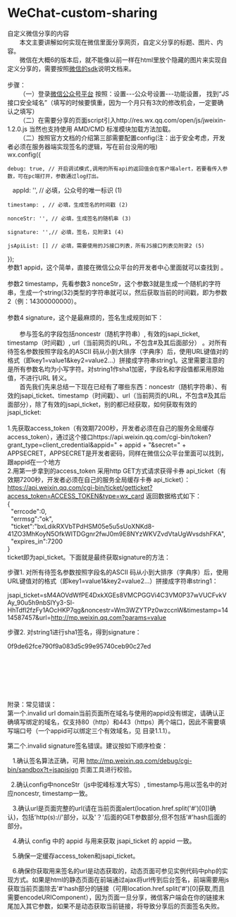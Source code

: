 # WeChat-custom-sharing
自定义微信分享的内容<br>
&nbsp;&nbsp;&nbsp;&nbsp;&nbsp;&nbsp;&nbsp;本文主要讲解如何实现在微信里面分享网页，自定义分享的标题、图片、内容。<br>
&nbsp;&nbsp;&nbsp;&nbsp;&nbsp;&nbsp;&nbsp;微信在大概6的版本后，就不能像以前一样在html里放个隐藏的图片来实现自定义分享的，需要按照<a href="https://mp.weixin.qq.com/wiki?t=resource/res_main&id=mp1421141115">微信的sdk</a>说明文档来。<br><br>
步骤：<br>
&nbsp;&nbsp;&nbsp;&nbsp;&nbsp;&nbsp;&nbsp;（一）登录<a href="https://mp.weixin.qq.com/">微信公众号平台</a> 按照：设置---公众号设置---功能设置，
找到“JS接口安全域名”（填写的时候要慎重，因为一个月只有3次的修改机会，一定要确认之填写）<br>
&nbsp;&nbsp;&nbsp;&nbsp;&nbsp;&nbsp;&nbsp;（二）在需要分享的页面script引入http://res.wx.qq.com/open/js/jweixin-1.2.0.js 当然也支持使用 AMD/CMD 标准模块加载方法加载。<br>
&nbsp;&nbsp;&nbsp;&nbsp;&nbsp;&nbsp;&nbsp;（二）按照官方文档的介绍第三部需要配置config(注：出于安全考虑，开发者必须在服务器端实现签名的逻辑，写在前台没用的哦)<br>
wx.config({

    debug: true, // 开启调试模式,调用的所有api的返回值会在客户端alert，若要看传入参数，可在pc端打开，参数通过log打出。

    appId: '', // 必填，公众号的唯一标识 (1)

    timestamp: , // 必填，生成签名的时间戳 (2)

    nonceStr: '', // 必填，生成签名的随机串 (3)

    signature: '',// 必填，签名，见附录1 (4)

    jsApiList: [] // 必填，需要使用的JS接口列表，所有JS接口列表见附录2 (5)

});<br>
参数1 appid，这个简单，直接在微信公众平台的开发者中心里面就可以查找到 。<br><br>
参数2 timestamp，先看参数3 nonceStr，这个参数3就是生成一个随机的字符串，生成一个string(32)类型的字符串就可以，然后获取当前的时间戳，即为参数2（例：14300000000）。<br><br>
参数4 signature，这个是最麻烦的，签名生成规则如下：<br><br>
&nbsp;&nbsp;&nbsp;&nbsp;&nbsp;&nbsp;&nbsp;参与签名的字段包括noncestr（随机字符串）, 有效的jsapi_ticket, timestamp（时间戳）, url（当前网页的URL，不包含#及其后面部分） 。对所有待签名参数按照字段名的ASCII 码从小到大排序（字典序）后，使用URL键值对的格式（即key1=value1&key2=value2…）拼接成字符串string1。这里需要注意的是所有参数名均为小写字符。对string1作sha1加密，字段名和字段值都采用原始值，不进行URL 转义。<br>
&nbsp;&nbsp;&nbsp;&nbsp;&nbsp;&nbsp;&nbsp;首先我们先来总结一下现在已经有了哪些东西：noncestr（随机字符串）、有效的jsapi_ticket、timestamp（时间戳）、url（当前网页的URL，不包含#及其后面部分），除了有效的jsapi_ticket，别的都已经获取，如何获取有效的jsapi_ticket:<br><br>
1.先获取access_token（有效期7200秒，开发者必须在自己的服务全局缓存access_token），通过这个接口https://api.weixin.qq.com/cgi-bin/token?grant_type=client_credential&appid=" + appid + "&secret=" + APPSECRET，APPSECRET是开发者密码，同样在微信公众平台里面可以找到，跟appid在一个地方<br>
2.用第一步拿到的access_token 采用http GET方式请求获得卡券 api_ticket（有效期7200秒，开发者必须在自己的服务全局缓存卡券 api_ticket）：https://api.weixin.qq.com/cgi-bin/ticket/getticket?access_token=ACCESS_TOKEN&type=wx_card 返回数据格式如下：<br>
{<br>
&nbsp;&nbsp;"errcode":0,<br>
&nbsp;&nbsp;"errmsg":"ok",<br>
&nbsp;&nbsp;"ticket":"bxLdikRXVbTPdHSM05e5u5sUoXNKd8-41ZO3MhKoyN5OfkWITDGgnr2fwJ0m9E8NYzWKVZvdVtaUgWvsdshFKA",<br>
&nbsp;&nbsp;"expires_in":7200<br>
}<br>
ticket即为api_ticket。下面就是最终获取signature的方法：

步骤1. 对所有待签名参数按照字段名的ASCII 码从小到大排序（字典序）后，使用URL键值对的格式（即key1=value1&key2=value2…）拼接成字符串string1：

jsapi_ticket=sM4AOVdWfPE4DxkXGEs8VMCPGGVi4C3VM0P37wVUCFvkVAy_90u5h9nbSlYy3-Sl-HhTdfl2fzFy1AOcHKP7qg&noncestr=Wm3WZYTPz0wzccnW&timestamp=1414587457&url=http://mp.weixin.qq.com?params=value

步骤2. 对string1进行sha1签名，得到signature：

0f9de62fce790f9a083d5c99e95740ceb90c27ed

<br><br><br><br><br>

附录：常见错误：<br>
第一个.invalid url domain当前页面所在域名与使用的appid没有绑定，请确认正确填写绑定的域名，仅支持80（http）和443（https）两个端口，因此不需要填写端口号（一个appid可以绑定三个有效域名，见 目录1.1.1）。

第二个.invalid signature签名错误。建议按如下顺序检查：

&nbsp;&nbsp; 1.确认签名算法正确，可用 http://mp.weixin.qq.com/debug/cgi-bin/sandbox?t=jsapisign 页面工具进行校验。

&nbsp;&nbsp;2.确认config中nonceStr（js中驼峰标准大写S）, timestamp与用以签名中的对应noncestr, timestamp一致。

&nbsp;&nbsp; 3.确认url是页面完整的url(请在当前页面alert(location.href.split('#')[0])确认)，包括'http(s)://'部分，以及'？'后面的GET参数部分,但不包括'#'hash后面的部分。

&nbsp;&nbsp; 4.确认 config 中的 appid 与用来获取 jsapi_ticket 的 appid 一致。

&nbsp;&nbsp; 5.确保一定缓存access_token和jsapi_ticket。

&nbsp;&nbsp; 6.确保你获取用来签名的url是动态获取的，动态页面可参见实例代码中php的实现方式。如果是html的静态页面在前端通过ajax将url传到后台签名，前端需要用js获取当前页面除去'#'hash部分的链接（可用location.href.split('#')[0]获取,而且需要encodeURIComponent），因为页面一旦分享，微信客户端会在你的链接末尾加入其它参数，如果不是动态获取当前链接，将导致分享后的页面签名失败。

